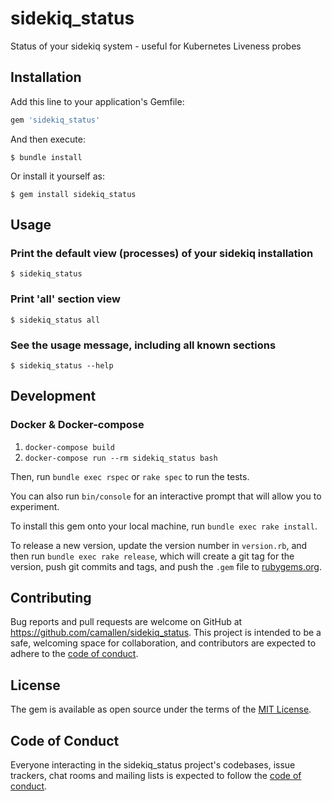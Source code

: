 # sidekiq_status

Status of your sidekiq system - useful for Kubernetes Liveness probes

## Installation

Add this line to your application's Gemfile:

```ruby
gem 'sidekiq_status'
```

And then execute:

`$ bundle install`

Or install it yourself as:

`$ gem install sidekiq_status`

## Usage

### Print the default view (processes) of your sidekiq installation

`$ sidekiq_status`

### Print 'all' section view

`$ sidekiq_status all`

### See the usage message, including all known sections

`$ sidekiq_status --help`

## Development

### Docker & Docker-compose

1. `docker-compose build`
2. `docker-compose run --rm sidekiq_status bash`

Then, run `bundle exec rspec` or `rake spec` to run the tests.

You can also run `bin/console` for an interactive prompt that will allow you to experiment.

To install this gem onto your local machine, run `bundle exec rake install`.

To release a new version, update the version number in `version.rb`, and then run `bundle exec rake release`, which will create a git tag for the version, push git commits and tags, and push the `.gem` file to [rubygems.org](https://rubygems.org).

## Contributing

Bug reports and pull requests are welcome on GitHub at https://github.com/camallen/sidekiq_status. This project is intended to be a safe, welcoming space for collaboration, and contributors are expected to adhere to the [code of conduct](https://github.com/camallen/sidekiq_status/blob/master/CODE_OF_CONDUCT.md).

## License

The gem is available as open source under the terms of the [MIT License](https://opensource.org/licenses/MIT).

## Code of Conduct

Everyone interacting in the sidekiq_status project's codebases, issue trackers, chat rooms and mailing lists is expected to follow the [code of conduct](https://github.com/camallen/sidekiq_status/blob/master/CODE_OF_CONDUCT.md).
